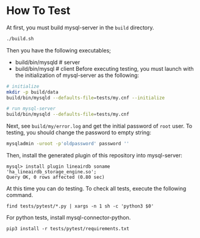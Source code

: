 # How To Test

At first, you must build mysql-server in the `build` directory.

```bash
./build.sh
```

Then you have the following executables;

* build/bin/mysqld # server
* build/bin/mysql  # client
Before executing testing, you must launch with the initialization of mysql-server as the following:

```bash
# initialize
mkdir -p build/data
build/bin/mysqld --defaults-file=tests/my.cnf --initialize

# run mysql-server
build/bin/mysqld --defaults-file=tests/my.cnf
```

Next, see `build/my/error.log` and get the initial password of `root` user.
To testing, you should change the password to empty string:

```bash
mysqladmin -uroot -p'oldpassword' password ''
```

Then, install the generated plugin of this repository into mysql-server:

```mysql
mysql> install plugin lineairdb soname 'ha_lineairdb_storage_engine.so';
Query OK, 0 rows affected (0.80 sec)
```

At this time you can do testing.
To check all tests, execute the following command.
```
find tests/pytest/*.py | xargs -n 1 sh -c 'python3 $0'
```

For python tests, install mysql-connector-python. 
```
pip3 install -r tests/pytest/requirements.txt
```

